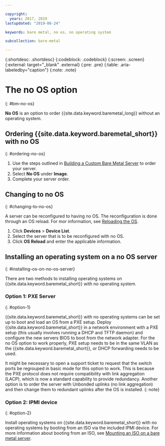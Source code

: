 ```yaml
---

copyright:
  years: 2017, 2019
lastupdated: "2019-06-24"

keywords: bare metal, no os, no operating system

subcollection: bare-metal

---
```


{:shortdesc: .shortdesc}
{:codeblock: .codeblock}
{:screen: .screen}
{:external: target="_blank" .external}
{:pre: .pre}
{:table: .aria-labeledby="caption"}
{:note: .note}

# The no OS option
{: #bm-no-os}

**No OS** is an option to order {{site.data.keyword.baremetal_long}} without an operating system.

## Ordering {{site.data.keyword.baremetal_short}} with no OS
{: #ordering-no-os}

1. Use the steps outlined in [Building a Custom Bare Metal Server](/docs/bare-metal?topic=bare-metal-ordering-baremetal-server) to order your server.
2. Select **No OS** under **Image**.
3. Complete your server order. 

## Changing to no OS
{: #changing-to-no-os}

A server can be reconfigured to having no OS. The reconfiguration is done through an OS reload. For mor information, see [Reloading the OS](/docs/software?topic=software-reloading-the-os).

1. Click **Devices** > **Device List**.
2. Select the server that is to be reconfigured with no OS.
3. Click **OS Reload** and enter the applicable information.

## Installing an operating system on a no OS server
{: #installing-os-on-no-os-server}

There are two methods to installing operating systems on {{site.data.keyword.baremetal_short}} with no operating system.

### Option 1: PXE Server
{: #option-1}

{{site.data.keyword.baremetal_short}} with no operating systems can be set up to boot and load an OS from a PXE setup.<!--(see [Preboot_Execution_Environment](http://en.wikipedia.org/wiki/Preboot_Execution_Environment) for more information)--> Deploy {{site.data.keyword.baremetal_short}} in a network environment with a PXE setup (this usually involves running a DHCP and TFTP daemon) and configure the new servers BIOS to boot from the network adapter. For the no OS option to work properly, PXE setup needs to be in the same VLAN as the {{site.data.keyword.baremetal_short}}, or DHCP forwarding needs to be used.

It might be necessary to open a support ticket to request that the switch ports be regrouped in basic mode for this option to work. This is because the PXE protocol does not require compatibility with link aggregation (LACP), <!--see [Link Aggregation](http://en.wikipedia.org/wiki/Link_aggregation))--> which is now a standard capability to provide redundancy. Another option is to order the server with Unbonded uplinks (no link aggregation) and then change them to redundant uplinks after the OS is installed.
{: note}

### Option 2: IPMI device
{: #option-2}

Install operating systems on {{site.data.keyword.baremetal_short}} with no operating systems by booting from an ISO via the included IPMI device. For more information about booting from an ISO, see [Mounting an ISO on a bare metal server](/docs/bare-metal?topic=bare-metal-bm-mount-iso).
